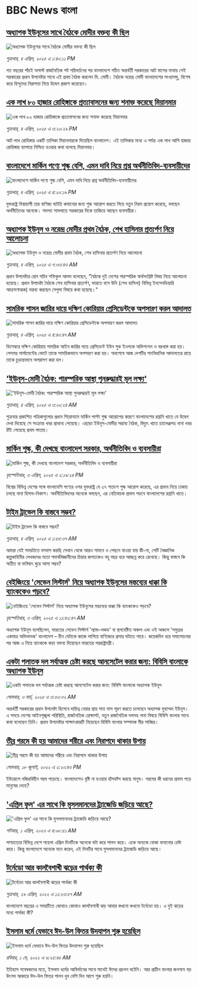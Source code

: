 # BBC News বাংলা## [অধ্যাপক ইউনূসের সাথে বৈঠকে মোদীর বক্তব্য কী ছিল](https://www.bbc.com/bengali/articles/ce82nz7nk1lo?at_campaign=githubrss)![অধ্যাপক ইউনূসের সাথে বৈঠকে মোদীর বক্তব্য কী ছিল](https://ichef.bbci.co.uk/ace/standard/240/cpsprodpb/375d/live/be2f35b0-1156-11f0-9c64-93da9e1b4cb6.jpg)_শুক্রবার, ৪ এপ্রিল, ২০২৫ এ ১:৪০:১১ PM_গত বছরের পাঁচই অগাস্ট রাজনৈতিক পট পরিবর্তনের পর বাংলাদেশে গঠিত অন্তর্বর্তী সরকারের আট মাসের মাথায় সেই সরকারের প্রধান উপদেষ্টার সাথে এই প্রথম বৈঠক করলেন মি. মোদী। বৈঠকে নরেন্দ্র মোদী বাংলাদেশের সংখ্যালঘু, বিশেষ করে হিন্দুদের নিরাপত্তা নিয়ে উদ্বেগ প্রকাশ করেছেন।## [ এক লাখ ৮০ হাজার রোহিঙ্গাকে প্রত্যাবাসনের জন্য শনাক্ত করেছে মিয়ানমার](https://www.bbc.com/bengali/articles/cdxg95y9709o?at_campaign=githubrss)![ এক লাখ ৮০ হাজার রোহিঙ্গাকে প্রত্যাবাসনের জন্য শনাক্ত করেছে মিয়ানমার](https://ichef.bbci.co.uk/ace/standard/240/cpsprodpb/e008/live/8697ea30-1164-11f0-ba60-99b08c2860b3.jpg)_শুক্রবার, ৪ এপ্রিল, ২০২৫ এ ৩:২০:২৯ PM_আট লাখ রোহিঙ্গার একটি তালিকা মিয়ানমারকে দিয়েছিল বাংলাদেশ। এই তালিকার মধ্যে এ পর্যন্ত এক লাখ আশি হাজার রোহিঙ্গার ব্যাপারে নিশ্চিত হওয়ার কথা বলেছে মিয়ানমার।## [বাংলাদেশে মার্কিন পণ্যে শুল্ক বেশি, এমন দাবি নিয়ে প্রশ্ন অর্থনীতিবিদ-ব্যবসায়ীদের ](https://www.bbc.com/bengali/articles/cy0x9907dnko?at_campaign=githubrss)![বাংলাদেশে মার্কিন পণ্যে শুল্ক বেশি, এমন দাবি নিয়ে প্রশ্ন অর্থনীতিবিদ-ব্যবসায়ীদের ](https://ichef.bbci.co.uk/ace/standard/240/cpsprodpb/1d0b/live/1baaf950-1124-11f0-b9d8-bd74da7b5dce.jpg)_শুক্রবার, ৪ এপ্রিল, ২০২৫ এ ৪:২০:১৯ PM_যুক্তরাষ্ট্র বিশ্বব্যাপী তার বাণিজ্য ঘাটতি কমানোর জন্য শুল্ক আরোপ করতে গিয়ে নতুন নিয়ম প্রয়োগ করেছে, বলছেন অর্থনীতিদের অনেকে।  সমস্যা সামলাতে সরকারের দিকে তাকিয়ে আছেন ব্যবসায়ীরা।## [অধ্যাপক ইউনূস ও নরেন্দ্র মোদীর প্রথম বৈঠক, শেখ হাসিনার প্রত্যর্পণ  নিয়ে আলোচনা](https://www.bbc.com/bengali/articles/cdrg0xg748zo?at_campaign=githubrss)![অধ্যাপক ইউনূস ও নরেন্দ্র মোদীর প্রথম বৈঠক, শেখ হাসিনার প্রত্যর্পণ  নিয়ে আলোচনা](https://ichef.bbci.co.uk/ace/standard/240/cpsprodpb/d643/live/ac39d6b0-1121-11f0-b9d8-bd74da7b5dce.jpg)_শুক্রবার, ৪ এপ্রিল, ২০২৫ এ ৭:৩৩:৪৩ AM_প্রধান উপদেষ্টার প্রেস সচিব শফিকুল আলম বলেছেন, "বৈঠকে দুই দেশের পারস্পরিক স্বার্থসংশ্লিষ্ট বিষয় নিয়ে আলোচনা হয়েছে। প্রধান উপদেষ্টা বৈঠকে শেখ হাসিনার প্রত্যর্পণ, ভারতে বসে উনি (শেখ হাসিনা) বিভিন্ন ইনসেনডিয়ারি আক্রমণাত্মক) মন্তব্য করছেন সেগুলা বিষয়ে কথা হয়েছে।"## [সামরিক শাসন জারির দায়ে দক্ষিণ কোরিয়ার প্রেসিডেন্টকে অপসারণ করল আদালত](https://www.bbc.com/bengali/articles/cn91gx4ene0o?at_campaign=githubrss)![সামরিক শাসন জারির দায়ে দক্ষিণ কোরিয়ার প্রেসিডেন্টকে অপসারণ করল আদালত](https://ichef.bbci.co.uk/ace/standard/240/cpsprodpb/3dc6/live/e255caa0-1104-11f0-b234-07dc7691c360.jpg)_শুক্রবার, ৪ এপ্রিল, ২০২৫ এ ৪:৪০:৪৭ AM_ডিসেম্বরে দক্ষিণ কোরিয়ায় সামরিক আইন জারির দায়ে প্রেসিডেন্ট ইউন সুক ইওলকে অভিশংসন ও বরখাস্ত করা হয়। সেসময় পার্লামেন্টের ভোটে তাকে সাময়িকভাবে অপসারণ করা হয়। অবশেষে আজ দেশটির সাংবিধানিক আদালতের রায়ে তাকে চূড়ান্তভাবে অপরাসণ করা হল।## ['ইউনূস-মোদী বৈঠক: পারস্পরিক আস্থা পুনরুদ্ধারই মূল লক্ষ্য'](https://www.bbc.com/bengali/articles/cq5wl2l82ylo?at_campaign=githubrss)!['ইউনূস-মোদী বৈঠক: পারস্পরিক আস্থা পুনরুদ্ধারই মূল লক্ষ্য'](https://ichef.bbci.co.uk/ace/standard/240/cpsprodpb/3d3d/live/c6927530-10fe-11f0-ba12-8d27eb561761.jpg)_শুক্রবার, ৪ এপ্রিল, ২০২৫ এ ৩:০০:২৪ AM_শুক্রবার প্রকাশিত পত্রিকাগুলোর প্রধান শিরোনামে মার্কিন পাল্টা শুল্ক আরোপের কারণে বাংলাদেশের রপ্তানি খাতে যে উদ্বেগ দেখা দিয়েছে সে সংক্রান্ত খবর প্রাধান্য পেয়েছে। এছাড়া ইউনূস-মোদীর সম্ভাব্য বৈঠক, বিদ্যুৎ খাতে চ্যালেঞ্জসহ নানা খবর ঠাঁই পেয়েছে প্রথম পাতায়।## [মার্কিন শুল্ক, কী দেখছে বাংলাদেশ সরকার, অর্থনীতিবিদ ও ব্যবসায়ীরা  ](https://www.bbc.com/bengali/articles/cq80v4nk7llo?at_campaign=githubrss)![মার্কিন শুল্ক, কী দেখছে বাংলাদেশ সরকার, অর্থনীতিবিদ ও ব্যবসায়ীরা  ](https://ichef.bbci.co.uk/ace/standard/240/cpsprodpb/f644/live/f3f0b830-1076-11f0-b234-07dc7691c360.png)_বৃহস্পতিবার, ৩ এপ্রিল, ২০২৫ এ ২:১৯:২৪ PM_বিশ্বের বিভিন্ন দেশের সঙ্গে বাংলাদেশি পণ্যের ওপর যুক্তরাষ্ট্র যে ৩৭ শতাংশ শুল্ক আরোপ করেছে, এর প্রভাব নিয়ে ঢাকায় চলছে নানা হিসাব-নিকাশ।  অর্থনীতিবিদদের অনেকে বলছেন, এর নেতিবাচক প্রভাব পড়বে বাংলাদেশের রপ্তানি খাতে।## [টাইম ট্রাভেল কি বাস্তবে সম্ভব?](https://www.bbc.com/bengali/articles/cjd57j39114o?at_campaign=githubrss)![টাইম ট্রাভেল কি বাস্তবে সম্ভব?](https://ichef.bbci.co.uk/ace/standard/240/cpsprodpb/a63d/live/326354f0-8eff-11ef-b8e1-b57cfd03dab0.jpg)_শুক্রবার, ৪ এপ্রিল, ২০২৫ এ ১:৫৫:৩৭ AM_আমরা যেই সময়টাতে বসবাস করছি সেখান থেকে আরও সামনে ও পেছনে যাওয়া যায় কী-না, সেটি বৈজ্ঞানিক কল্পকাহিনীর লেখকদের মতো পদার্থবিজ্ঞানীদের চিন্তার জগতকেও বহু বছর ধরে আচ্ছন্ন করে রেখেছে। কিন্তু বাস্তবে কি অতীত বা ভবিষ্যৎ ঘুরে আসা সম্ভব?## [বেইজিংয়ে 'সেভেন সিস্টার্স' নিয়ে অধ্যাপক ইউনূসের মন্তব্যের ধাক্কা কি ব্যাংককেও পড়বে?](https://www.bbc.com/bengali/articles/cg41lpkz69zo?at_campaign=githubrss)![বেইজিংয়ে 'সেভেন সিস্টার্স' নিয়ে অধ্যাপক ইউনূসের মন্তব্যের ধাক্কা কি ব্যাংককেও পড়বে?](https://ichef.bbci.co.uk/ace/standard/240/cpsprodpb/ee54/live/9130ca70-1074-11f0-ab54-518aaf61f940.jpg)_বৃহস্পতিবার, ৩ এপ্রিল, ২০২৫ এ ১১:৪২:৪৭ AM_অধ্যাপক ইউনূস বলেছিলেন, ভারতের সেভেন সিস্টার্স 'ল্যান্ড-লকড' বা স্থলবেষ্টিত অঞ্চল এবং ওই অঞ্চলে 'সমুদ্রের একমাত্র অভিভাবক' বাংলাদেশ – চীন যেটাকে কাজে লাগিয়ে বাণিজ্যের প্রসার ঘটাতে পারে। কয়েকদিন ধরে সমালোচনার পর আজ এ নিয়ে ব্যাংককে কড়া বক্তব্য দিয়েছেন ভারতের পররাষ্ট্রমন্ত্রী।## [একটা পলাতক দল সর্বাত্মক চেষ্টা করছে আনসেটেল করার জন্য:  বিবিসি বাংলাকে অধ্যাপক ইউনূস ](https://www.bbc.com/bengali/articles/cn4yy9gr8dlo?at_campaign=githubrss)![একটা পলাতক দল সর্বাত্মক চেষ্টা করছে আনসেটেল করার জন্য:  বিবিসি বাংলাকে অধ্যাপক ইউনূস ](https://ichef.bbci.co.uk/ace/standard/240/cpsprodpb/62c1/live/00c95a20-f5bb-11ef-896e-d7e7fb1719a4.jpg)_সোমবার, ৩ মার্চ, ২০২৫ এ ৩:৩০:৩২ AM_অন্তর্বর্তী সরকারের প্রধান উপদেষ্টা হিসেবে দায়িত্ব নেয়ার প্রায় সাত মাস পূরণ করতে চলেছেন অধ্যাপক মুহাম্মদ ইউনূস। এ সময়ে দেশের আইনশৃঙ্খলা পরিস্থিতি, রাজনৈতিক প্রেক্ষাপট, নতুন রাজনৈতিক দলসহ নানা বিষয়ে বিবিসি বাংলার সাথে কথা বলেছেন তিনি। প্রধান উপদেষ্টার সাক্ষাৎকারটি নিয়েছেন বিবিসি বাংলার সম্পাদক মীর সাব্বির।## [তীব্র গরমে কী হয় আমাদের শরীরে এবং নিরাপদে থাকার উপায়](https://www.bbc.com/bengali/news-62208331?at_campaign=githubrss)![তীব্র গরমে কী হয় আমাদের শরীরে এবং নিরাপদে থাকার উপায়](https://ichef.bbci.co.uk/ace/standard/240/cpsprodpb/14645/production/_125952538_gettyimages-153792684.jpg)_সোমবার, ১৮ জুলাই, ২০২২ এ ২:২০:৪৩ PM_ইউরোপে নজিরবিহীন গরম পড়েছে। বাংলাদেশেও বৃষ্টি না হওয়ায় হাঁসফাঁস করছে মানুষ। গরমের কী ধরনের প্রভাব পড়ে মানুষের দেহে?## ['এপ্রিল ফুল' এর সাথে কি মুসলমানদের ট্র্যাজেডি জড়িয়ে আছে?  ](https://www.bbc.com/bengali/articles/cnkww54l7exo?at_campaign=githubrss)!['এপ্রিল ফুল' এর সাথে কি মুসলমানদের ট্র্যাজেডি জড়িয়ে আছে?  ](https://ichef.bbci.co.uk/ace/standard/240/cpsprodpb/f687/live/e72f05e0-cf08-11ed-9409-835cbeefce09.jpg)_শনিবার, ১ এপ্রিল, ২০২৩ এ ৪:০৮:৫১ AM_পাশ্চাত্যের বিভিন্ন দেশে পহেলা এপ্রিল দিনটিকে অনেকে ঘটা করে পালন করে। একে অন্যকে বোকা বানানোর চেষ্টা করে। কিন্তু বাংলাদেশে অনেকে মনে করেন, এই দিনটির সাথে মুসলমানদের ট্র্যাজেডি জড়িয়ে আছে।## [টর্নেডো আর কালবৈশাখী ঝড়ের পার্থক্য কী](https://www.bbc.com/bengali/news-61267622?at_campaign=githubrss)![টর্নেডো আর কালবৈশাখী ঝড়ের পার্থক্য কী](https://ichef.bbci.co.uk/ace/standard/240/cpsprodpb/DB15/production/_124358065_gettyimages-1240264532.jpg)_শুক্রবার, ২৯ এপ্রিল, ২০২২ এ ১১:২৩:৫৭ AM_বাংলাদেশে বছরের এ সময়টিতে কোথাও কোথাও কালবৈশাখী ঝড় আবার কখনো কখনো টর্নেডো হয়। এ দুই ঝড়ের মধ্যে পার্থক্য কী?## [ইসলাম ধর্মে যেভাবে ঈদ-উল ফিতর উদযাপন শুরু হয়েছিল](https://www.bbc.com/bengali/news-61241607?at_campaign=githubrss)![ইসলাম ধর্মে যেভাবে ঈদ-উল ফিতর উদযাপন শুরু হয়েছিল](https://ichef.bbci.co.uk/ace/standard/240/cpsprodpb/174B6/production/_124341459_gettyimages-520955730.jpg)_রবিবার, ১ মে, ২০২২ এ ৬:২৫:৪৫ AM_ইতিহাস গবেষকদের মতে, ইসলাম ধর্মের আবির্ভাবের সাথে সাথেই ঈদের প্রচলন ঘটেনি। আর প্রাচীন বাংলার জনপদে বড় উৎসব আকারে ঈদ-উল ফিতর পালন খুব বেশি দিন আগে শুরু হয়নি।